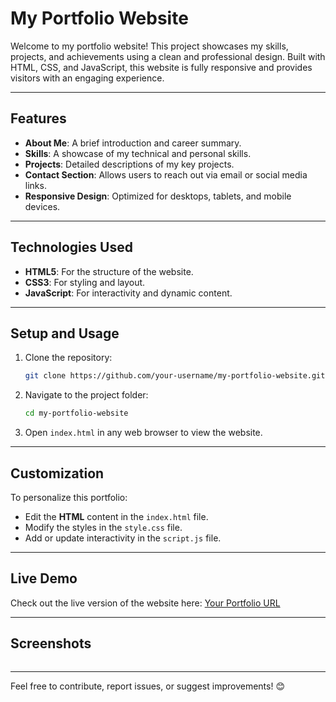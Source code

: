# **My Portfolio Website**

Welcome to my portfolio website! This project showcases my skills, projects, and achievements using a clean and professional design. Built with HTML, CSS, and JavaScript, this website is fully responsive and provides visitors with an engaging experience.

---

## **Features**

- **About Me**: A brief introduction and career summary.  
- **Skills**: A showcase of my technical and personal skills.  
- **Projects**: Detailed descriptions of my key projects. 
- **Contact Section**: Allows users to reach out via email or social media links.  
- **Responsive Design**: Optimized for desktops, tablets, and mobile devices.  

---

## **Technologies Used**

- **HTML5**: For the structure of the website.  
- **CSS3**: For styling and layout.  
- **JavaScript**: For interactivity and dynamic content.  

---

## **Setup and Usage**

1. Clone the repository:
   ```bash
   git clone https://github.com/your-username/my-portfolio-website.git
   ```
2. Navigate to the project folder:
   ```bash
   cd my-portfolio-website
   ```
3. Open `index.html` in any web browser to view the website.

---

## **Customization**

To personalize this portfolio:
- Edit the **HTML** content in the `index.html` file.
- Modify the styles in the `style.css` file.
- Add or update interactivity in the `script.js` file.

---

## **Live Demo**

Check out the live version of the website here: [Your Portfolio URL](#)

---

## **Screenshots**
<img href = ""/>

---

Feel free to contribute, report issues, or suggest improvements! 😊
